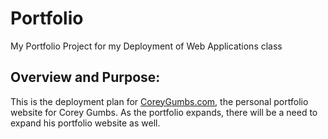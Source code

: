 # Portfolio
My Portfolio Project for my Deployment of Web Applications class

Overview and Purpose:
---------------------

This is the deployment plan for [CoreyGumbs.com](http://wwww.CoreyGumbs.com), the personal portfolio website for Corey Gumbs.  As the portfolio expands, there will be a need to expand his portfolio website as well. 
